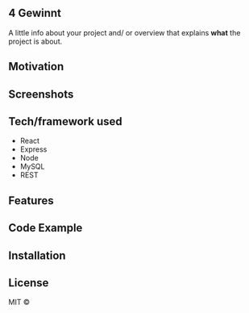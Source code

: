 ## 4 Gewinnt
A little info about your project and/ or overview that explains **what** the project is about.

## Motivation

## Screenshots

## Tech/framework used
- React
- Express
- Node
- MySQL
- REST

## Features

## Code Example


## Installation


## License

MIT © 
